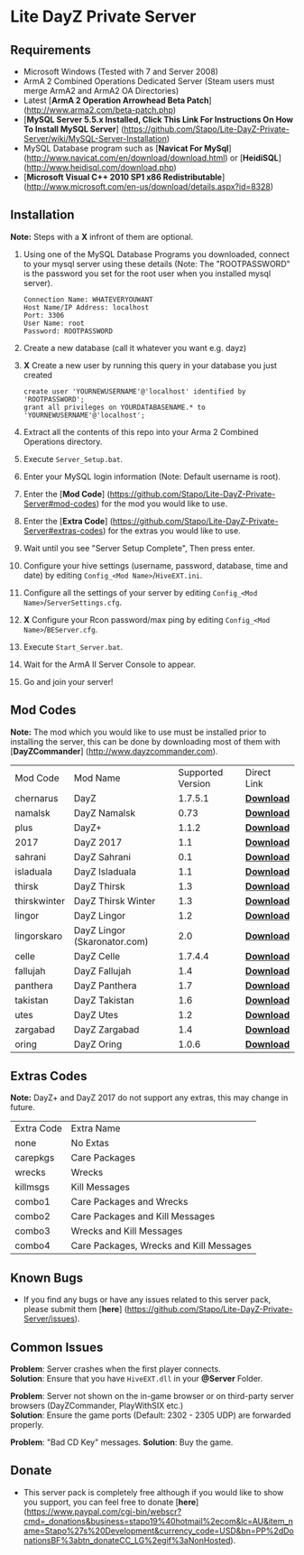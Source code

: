 Lite DayZ Private Server
========================

Requirements
------------

 - Microsoft Windows (Tested with 7 and Server 2008)
 - ArmA 2 Combined Operations Dedicated Server (Steam users must merge ArmA2 and ArmA2 OA Directories)
 - Latest [**ArmA 2 Operation Arrowhead Beta Patch**] (http://www.arma2.com/beta-patch.php)
 - [**MySQL Server 5.5.x Installed, Click This Link For Instructions On How To Install MySQL Server**] (https://github.com/Stapo/Lite-DayZ-Private-Server/wiki/MySQL-Server-Installation)
 - MySQL Database program such as [**Navicat For MySql**] (http://www.navicat.com/en/download/download.html) or [**HeidiSQL**] (http://www.heidisql.com/download.php)
 - [**Microsoft Visual C++ 2010 SP1 x86 Redistributable**] (http://www.microsoft.com/en-us/download/details.aspx?id=8328)

Installation
------------

 **Note:** Steps with a **X** infront of them are optional.

 1. Using one of the MySQL Database Programs you downloaded, connect to your mysql server using these details (Note: The "ROOTPASSWORD" is the password you set for the root user when you installed mysql server).
 
		Connection Name: WHATEVERYOUWANT
		Host Name/IP Address: localhost
		Port: 3306
		User Name: root
		Password: ROOTPASSWORD

 2. Create a new database (call it whatever you want e.g. dayz)
 3. **X** Create a new user by running this query in your database you just created 
 
		create user 'YOURNEWUSERNAME'@'localhost' identified by 'ROOTPASSWORD';
		grant all privileges on YOURDATABASENAME.* to 'YOURNEWUSERNAME'@'localhost';
		
 4. Extract all the contents of this repo into your Arma 2 Combined Operations directory.
 5. Execute `Server_Setup.bat`.
 6. Enter your MySQL login information (Note: Default username is root).
 7. Enter the [**Mod Code**] (https://github.com/Stapo/Lite-DayZ-Private-Server#mod-codes) for the mod you would like to use.
 8. Enter the [**Extra Code**] (https://github.com/Stapo/Lite-DayZ-Private-Server#extras-codes) for the extras you would like to use.
 9. Wait until you see "Server Setup Complete", Then press enter.
 10. Configure your hive settings (username, password, database, time and date) by editing `Config_<Mod Name>`/`HiveEXT.ini`.
 11. Configure all the settings of your server by editing `Config_<Mod Name>`/`ServerSettings.cfg`.
 12. **X** Configure your Rcon password/max ping by editing `Config_<Mod Name>`/`BEServer.cfg`.
 13. Execute `Start_Server.bat`.
 14. Wait for the ArmA II Server Console to appear.
 15. Go and join your server!
 
Mod Codes
---------

 **Note:** The mod which you would like to use must be installed prior to installing the server, this can be done by downloading most of them with [**DayZCommander**] (http://www.dayzcommander.com).

<table>
  <tr>
    <td>Mod Code</td><td>Mod Name</td><td>Supported Version</td><td>Direct Link</td>
  </tr>
  <tr>
    <td>chernarus</td><td>DayZ</td><td>1.7.5.1</td><td><b><a href="http://cdn.dayz.st/dayzcommander/DayZ-1.7.5.1.rar" >Download</a></b></td>
  </tr>
  <tr>
    <td>namalsk</td><td>DayZ Namalsk</td><td>0.73</td><td><b><a href="http://cdn.dayz.st/dayzcommander/DayZNamalsk-0.73.rar" >Download</a></b></td>
  </tr>
  <tr>
    <td>plus</td><td>DayZ+</td><td>1.1.2</td><td><b><a href="http://cdn.dayz.st/dayzcommander/DayZPlus-1.1.2.rar" >Download</a></b></td>
  </tr>
  <tr>
    <td>2017</td><td>DayZ 2017</td><td>1.1</td><td><b><a href="http://cdn.dayz.st/dayzcommander/DayZ2017-1.1.rar" >Download</a></b></td>
  </tr>
  <tr>
    <td>sahrani</td><td>DayZ Sahrani</td><td>0.1</td><td><b><a href="http://5.135.153.158/@DayZ_Sahrani.rar" >Download</a></b></td>
  </tr>
  <tr>
    <td>isladuala</td><td>DayZ Isladuala</td><td>1.1</td><td><b><a href="http://cdn.dayz.st/dayzcommander/DayZIsladuala-1.1.rar" >Download</a></b></td>
  </tr>
  <tr>
    <td>thirsk</td><td>DayZ Thirsk</td><td>1.3</td><td><b><a href="http://cdn.dayz.st/dayzcommander/DayZThirsk-1.3.rar" >Download</a></b></td>
  </tr>
  <tr>
    <td>thirskwinter</td><td>DayZ Thirsk Winter</td><td>1.3</td><td><b><a href="http://cdn.dayz.st/dayzcommander/DayZThirsk-1.3.rar" >Download</a></b></td>
  </tr>
  <tr>
    <td>lingor</td><td>DayZ Lingor</td><td>1.2</td><td><b><a href="http://cdn.dayz.st/dayzcommander/DayZLingor-1.2.rar" >Download</a></b></td>
  </tr>
  <tr>
    <td>lingorskaro</td><td>DayZ Lingor (Skaronator.com)</td><td>2.0</td><td><b><a href="http://dl.skaronator.com/DayZLingorSkaro-2.0.rar" >Download</a></b></td>
  </tr>
  <tr>
    <td>celle</td><td>DayZ Celle</td><td>1.7.4.4</td><td><b><a href="http://cdn.dayz.st/dayzcommander/DayZCelle-1.7.4.4.rar" >Download</a></b></td>
  </tr>
  <tr>
    <td>fallujah</td><td>DayZ Fallujah</td><td>1.4</td><td><b><a href="http://cdn.dayz.st/dayzcommander/DayZFallujah-1.4.rar" >Download</a></b></td>
  </tr>
  <tr>
    <td>panthera</td><td>DayZ Panthera</td><td>1.7</td><td><b><a href="http://cdn.dayz.st/dayzcommander/DayZPanthera-1.7.rar" >Download</a></b></td>
  </tr>
  <tr>
    <td>takistan</td><td>DayZ Takistan</td><td>1.6</td><td><b><a href="http://cdn.dayz.st/dayzcommander/DayZTakistan-1.6.rar" >Download</a></b></td>
  </tr>
  <tr>
    <td>utes</td><td>DayZ Utes</td><td>1.2</td><td><b><a href="http://cdn.dayz.st/dayzcommander/DayZUtes-1.2.rar" >Download</a></b></td>
  </tr>
  <tr>
    <td>zargabad</td><td>DayZ Zargabad</td><td>1.4</td><td><b><a href="http://cdn.dayz.st/dayzcommander/DayZZargabad-1.4.rar" >Download</a></b></td>
  </tr>
  <tr>
    <td>oring</td><td>DayZ Oring</td><td>1.0.6</td><td><b><a href="http://usoring.dayzfiles.com/@Dayz_oring_v1.0.6.rar" >Download</a></b></td>
  </tr>
</table>

Extras Codes
------------

 **Note:** DayZ+ and DayZ 2017 do not support any extras, this may change in future.

<table>
  <tr>
    <td>Extra Code</td><td>Extra Name</td>
  </tr>
  <tr>
    <td>none</td><td>No Extas</td>
  </tr>
  <tr>
    <td>carepkgs</td><td>Care Packages</td>
  </tr>
  <tr>
    <td>wrecks</td><td>Wrecks</td>
  </tr>
  <tr>
    <td>killmsgs</td><td>Kill Messages</td>
  </tr>
  <tr>
    <td>combo1</td><td>Care Packages and Wrecks</td>
  </tr>
  <tr>
    <td>combo2</td><td>Care Packages and Kill Messages</td>
  </tr>
  <tr>
    <td>combo3</td><td>Wrecks and Kill Messages</td>
  </tr>
  <tr>
    <td>combo4</td><td>Care Packages, Wrecks and Kill Messages</td>
  </tr>
</table>

Known Bugs
----------

 - If you find any bugs or have any issues related to this server pack, please submit them [**here**] (https://github.com/Stapo/Lite-DayZ-Private-Server/issues).

Common Issues
-------------

**Problem**: Server crashes when the first player connects.					
**Solution**: Ensure that you have `HiveEXT.dll` in your **@Server** Folder.

**Problem**: Server not shown on the in-game browser or on third-party server browsers (DayZCommander, PlayWithSIX etc.)       
**Solution**: Ensure the game ports (Default: 2302 - 2305 UDP) are forwarded properly. 

**Problem**: "Bad CD Key" messages.
**Solution**: Buy the game.

Donate
------

 - This server pack is completely free although if you would like to show you support, you can feel free to donate [**here**] (https://www.paypal.com/cgi-bin/webscr?cmd=_donations&business=stapo19%40hotmail%2ecom&lc=AU&item_name=Stapo%27s%20Development&currency_code=USD&bn=PP%2dDonationsBF%3abtn_donateCC_LG%2egif%3aNonHosted).
